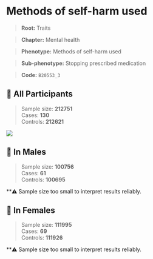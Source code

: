 # Methods of self-harm used
> **Root:** Traits  

> **Chapter:** Mental health  

> **Phenotype:** Methods of self-harm used  

> **Sub-phenotype:** Stopping prescribed medication  

> **Code:** `B20553_3`

## 🧪 All Participants  
> Sample size: **212751**  
> Cases: **130**  
> Controls: **212621**
<img src="/Traits/Figures/ALL/B20553_3.png"/>
<CsvTable src="/Traits/Data/ALL/LG_B20553_3.csv" label="🔍 View full results" />

## 👨 In Males  
> Sample size: **100756**  
> Cases: **61**  
> Controls: **100695**

**⚠️ Sample size too small to interpret results reliably.


## 👩 In Females  
> Sample size: **111995**  
> Cases: **69**  
> Controls: **111926**

**⚠️ Sample size too small to interpret results reliably.

